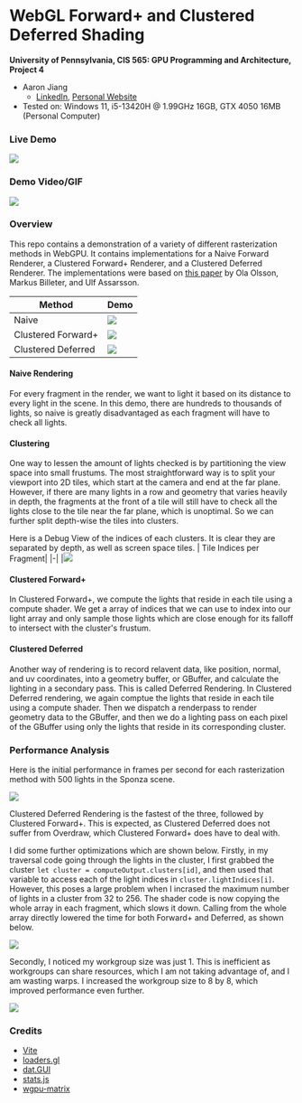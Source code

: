 WebGL Forward+ and Clustered Deferred Shading
======================

**University of Pennsylvania, CIS 565: GPU Programming and Architecture, Project 4**

* Aaron Jiang
  * [LinkedIn](https://www.linkedin.com/in/aaronpjiang/), [Personal Website](https://aaron-jiang.com/)
* Tested on: Windows 11, i5-13420H @ 1.99GHz 16GB, GTX 4050 16MB (Personal Computer)

### Live Demo

[![](img/thumb.png)](http://terskayl.github.io/WebGPU-Forward-Plus-and-Clustered-Deferred-Rasterizer)

### Demo Video/GIF

[![](img/DeferredMoreLights.gif)]()

### Overview

This repo contains a demonstration of a variety of different rasterization methods in WebGPU. It contains implementations for a Naive Forward Renderer, a Clustered Forward+ Renderer, and a Clustered Deferred Renderer. The implementations were based on [this paper](https://www.cse.chalmers.se/~uffe/clustered_shading_preprint.pdf) by Ola Olsson, Markus Billeter, and Ulf Assarsson.

|Method | Demo|
|-|-|
|Naive |![](img/Naive.gif)|
 | Clustered Forward+|![](img/Forward+.gif)|
| Clustered Deferred|![](img/Deferred.gif) |

#### Naive Rendering
For every fragment in the render, we want to light it based on its distance to every light in the scene. In this demo, there are hundreds to thousands of lights, so naive is greatly disadvantaged as each fragment will have to check all lights.

#### Clustering
One way to lessen the amount of lights checked is by partitioning the view space into small frustums. The most straightforward way is to split your viewport into 2D tiles, which start at the camera and end at the far plane. However, if there are many lights in a row and geometry that varies heavily in depth, the fragments at the front of a tile will still have to check all the lights close to the tile near the far plane, which is unoptimal. So we can further split depth-wise the tiles into clusters. 

Here is a Debug View of the indices of each clusters. It is clear they are separated by depth, as well as screen space tiles.
| Tile Indices per Fragment|
|-|
|![](img/depth.png)

#### Clustered Forward+
In Clustered Forward+, we compute the lights that reside in each tile using a compute shader. We get a array of indices that we can use to index into our light array and only sample those lights which are close enough for its falloff to intersect with the cluster's frustum.

#### Clustered Deferred
Another way of rendering is to record relavent data, like position, normal, and uv coordinates, into a geometry buffer, or GBuffer, and calculate the lighting in a secondary pass. This is called Deferred Rendering. In Clustered Deferred rendering, we again comptue the lights that reside in each tile using a compute shader. Then we dispatch a renderpass to render geometry data to the GBuffer, and then we do a lighting pass on each pixel of the GBuffer using only the lights that reside in its corresponding cluster.

### Performance Analysis
Here is the initial performance in frames per second for each rasterization method with 500 lights in the Sponza scene.

![](img/Rasterizer%20Comparative%20Performance.png)

Clustered Deferred Rendering is the fastest of the three, followed by Clustered Forward+. This is expected, as Clustered Deferred does not suffer from Overdraw, which Clustered Forward+ does have to deal with.

I did some further optimizations which are shown below. Firstly, in my traversal code going through the lights in the cluster, I first grabbed the cluster `let cluster = computeOutput.clusters[id]`, and then used that variable to access each of the light indices in `cluster.lightIndices[i]`. However, this poses a large problem when I incrased the maximum number of lights in a cluster from 32 to 256. The shader code is now copying the whole array in each fragment, which slows it down. Calling from the whole array directly lowered the time for both Forward+ and Deferred, as shown below.

![](img/Before%20and%20After_%20Removing%20Copying%20Cluster%20Struct.png)

Secondly, I noticed my workgroup size was just 1. This is inefficient as workgroups can share resources, which I am not taking advantage of, and I am wasting warps. I increased the workgroup size to 8 by 8, which improved performance even further.

![](img/Before%20and%20After_%20Increasing%20Workgroup%20Size%20to%20(8,%208,%201).png)


### Credits

- [Vite](https://vitejs.dev/)
- [loaders.gl](https://loaders.gl/)
- [dat.GUI](https://github.com/dataarts/dat.gui)
- [stats.js](https://github.com/mrdoob/stats.js)
- [wgpu-matrix](https://github.com/greggman/wgpu-matrix)
